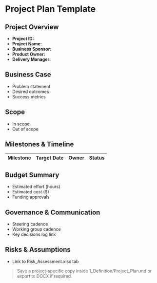 # Project Plan Template

## Project Overview
- **Project ID:**
- **Project Name:**
- **Business Sponsor:**
- **Product Owner:**
- **Delivery Manager:**

## Business Case
- Problem statement
- Desired outcomes
- Success metrics

## Scope
- In scope
- Out of scope

## Milestones & Timeline
| Milestone | Target Date | Owner | Status |
|-----------|-------------|-------|--------|

## Budget Summary
- Estimated effort (hours)
- Estimated cost ($)
- Funding approvals

## Governance & Communication
- Steering cadence
- Working group cadence
- Key decisions log link

## Risks & Assumptions
- Link to Risk_Assessment.xlsx tab

> Save a project-specific copy inside  1_Definition/Project_Plan.md or export to DOCX if required.
